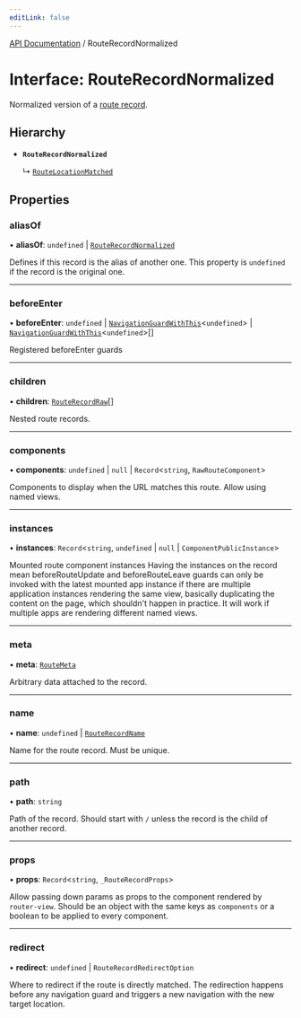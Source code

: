 ```yaml
---
editLink: false
---
```


[API Documentation](../index.md) / RouteRecordNormalized

# Interface: RouteRecordNormalized

Normalized version of a [route record](../index.md#RouteRecord).

## Hierarchy

- **`RouteRecordNormalized`**

  ↳ [`RouteLocationMatched`](RouteLocationMatched.md)

## Properties

### aliasOf

• **aliasOf**: `undefined` \| [`RouteRecordNormalized`](RouteRecordNormalized.md)

Defines if this record is the alias of another one. This property is
`undefined` if the record is the original one.

___

### beforeEnter

• **beforeEnter**: `undefined` \| [`NavigationGuardWithThis`](NavigationGuardWithThis.md)<`undefined`\> \| [`NavigationGuardWithThis`](NavigationGuardWithThis.md)<`undefined`\>[]

Registered beforeEnter guards

___

### children

• **children**: [`RouteRecordRaw`](../index.md#RouteRecordRaw)[]

Nested route records.

___

### components

• **components**: `undefined` \| ``null`` \| `Record`<`string`, `RawRouteComponent`\>

Components to display when the URL matches this route. Allow using named views.

___

### instances

• **instances**: `Record`<`string`, `undefined` \| ``null`` \| `ComponentPublicInstance`\>

Mounted route component instances
Having the instances on the record mean beforeRouteUpdate and
beforeRouteLeave guards can only be invoked with the latest mounted app
instance if there are multiple application instances rendering the same
view, basically duplicating the content on the page, which shouldn't happen
in practice. It will work if multiple apps are rendering different named
views.

___

### meta

• **meta**: [`RouteMeta`](RouteMeta.md)

Arbitrary data attached to the record.

___

### name

• **name**: `undefined` \| [`RouteRecordName`](../index.md#RouteRecordName)

Name for the route record. Must be unique.

___

### path

• **path**: `string`

Path of the record. Should start with `/` unless the record is the child of
another record.

___

### props

• **props**: `Record`<`string`, `_RouteRecordProps`\>

Allow passing down params as props to the component rendered by
`router-view`. Should be an object with the same keys as `components` or a
boolean to be applied to every component.

___

### redirect

• **redirect**: `undefined` \| `RouteRecordRedirectOption`

Where to redirect if the route is directly matched. The redirection happens
before any navigation guard and triggers a new navigation with the new
target location.

